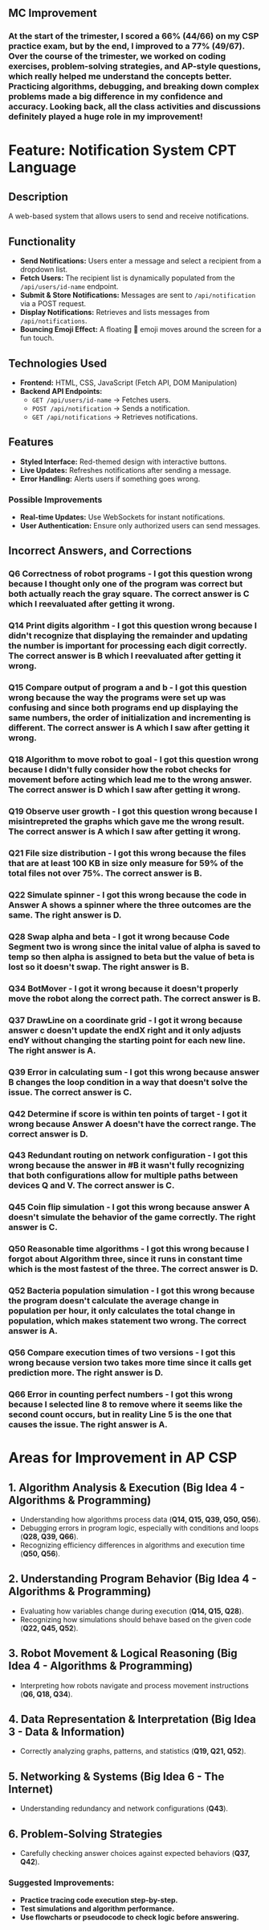 ## MC Improvement

### At the start of the trimester, I scored a 66% (44/66) on my CSP practice exam, but by the end, I improved to a 77% (49/67). Over the course of the trimester, we worked on coding exercises, problem-solving strategies, and AP-style questions, which really helped me understand the concepts better. Practicing algorithms, debugging, and breaking down complex problems made a big difference in my confidence and accuracy. Looking back, all the class activities and discussions definitely played a huge role in my improvement!

# Feature: Notification System CPT Language

## Description  
A web-based system that allows users to send and receive notifications.  

## Functionality  
- **Send Notifications:** Users enter a message and select a recipient from a dropdown list.  
- **Fetch Users:** The recipient list is dynamically populated from the `/api/users/id-name` endpoint.  
- **Submit & Store Notifications:** Messages are sent to `/api/notification` via a POST request.  
- **Display Notifications:** Retrieves and lists messages from `/api/notifications`.  
- **Bouncing Emoji Effect:** A floating 🎄 emoji moves around the screen for a fun touch.  

## Technologies Used  
- **Frontend:** HTML, CSS, JavaScript (Fetch API, DOM Manipulation)  
- **Backend API Endpoints:**  
  - `GET /api/users/id-name` → Fetches users.  
  - `POST /api/notification` → Sends a notification.  
  - `GET /api/notifications` → Retrieves notifications.  

## Features  
- **Styled Interface:** Red-themed design with interactive buttons.  
- **Live Updates:** Refreshes notifications after sending a message.  
- **Error Handling:** Alerts users if something goes wrong.  

### Possible Improvements  
- **Real-time Updates:** Use WebSockets for instant notifications.  
- **User Authentication:** Ensure only authorized users can send messages.  


## Incorrect Answers, and Corrections 

### Q6 Correctness of robot programs - I got this question wrong because I thought only one of the program was correct but both actually reach the gray square. The correct answer is C which I reevaluated after getting it wrong. 

### Q14 Print digits algorithm - I got this question wrong because I didn't recognize that displaying the remainder and updating the number is important for processing each digit correctly. The correct answer is B which I reevaluated after getting it wrong. 

### Q15 Compare output of program a and b - I got this question wrong because the way the programs were set up was confusing and since both programs end up displaying the same numbers, the order of initialization and incrementing is different. The correct answer is A which I saw after getting it wrong. 

### Q18 Algorithm to move robot to goal - I got this question wrong because I didn't fully consider how the robot checks for movement before acting which lead me to the wrong answer. The correct answer is D which I saw after getting it wrong. 

### Q19 Observe user growth - I got this question wrong because I misintrepreted the graphs which gave me the wrong result. The correct answer is A which I saw after getting it wrong. 

### Q21 File size distribution - I got this wrong because the files that are at least 100 KB in size only measure for 59% of the total files not over 75%. The correct answer is B. 

### Q22 Simulate spinner - I got this wrong because the code in Answer A shows a spinner where the three outcomes are the same. The right answer is D. 

### Q28 Swap alpha and beta - I got it wrong because Code Segment two is wrong since the inital value of alpha is saved to temp so then alpha is assigned to beta but the value of beta is lost so it doesn't swap. The right answer is B. 

### Q34 BotMover - I got it wrong because it doesn't properly move the robot along the correct path. The correct answer is B. 

### Q37 DrawLine on a coordinate grid - I got it wrong because answer c doesn't update the endX right and it only adjusts endY without changing the starting point for each new line. The right answer is A. 

### Q39 Error in calculating sum - I got this wrong because answer B changes the loop condition in a way that doesn't solve the issue. The correct answer is C. 

### Q42 Determine if score is within ten points of target - I got it wrong because Answer A doesn't have the correct range. The correct answer is D. 

### Q43 Redundant routing on network configuration - I got this wrong because the answer in #B it wasn't fully recognizing that both configurations allow for multiple paths between devices Q and V. The correct answer is C. 

### Q45 Coin flip simulation - I got this wrong because answer A doesn't simulate the behavior of the game correctly. The right answer is C. 

### Q50 Reasonable time algorithms - I got this wrong because I forgot about Algorithm three, since it runs in constant time which is the most fastest of the three. The correct answer is D. 

### Q52 Bacteria population simulation - I got this wrong because the program doesn't calculate the average change in population per hour, it only calculates the total change in population, which makes statement two wrong. The correct answer is A. 

### Q56 Compare execution times of two versions - I got this wrong because version two takes more time since it calls get prediction more. The right answer is D.

### Q66 Error in counting perfect numbers - I got this wrong because I selected line 8 to remove where it seems like the second count occurs, but in reality Line 5 is the one that causes the issue. The right answer is A. 

# Areas for Improvement in AP CSP  

## 1. Algorithm Analysis & Execution (Big Idea 4 - Algorithms & Programming)  
- Understanding how algorithms process data (**Q14, Q15, Q39, Q50, Q56**).  
- Debugging errors in program logic, especially with conditions and loops (**Q28, Q39, Q66**).  
- Recognizing efficiency differences in algorithms and execution time (**Q50, Q56**).  

## 2. Understanding Program Behavior (Big Idea 4 - Algorithms & Programming)  
- Evaluating how variables change during execution (**Q14, Q15, Q28**).  
- Recognizing how simulations should behave based on the given code (**Q22, Q45, Q52**).  

## 3. Robot Movement & Logical Reasoning (Big Idea 4 - Algorithms & Programming)  
- Interpreting how robots navigate and process movement instructions (**Q6, Q18, Q34**).  

## 4. Data Representation & Interpretation (Big Idea 3 - Data & Information)  
- Correctly analyzing graphs, patterns, and statistics (**Q19, Q21, Q52**).  

## 5. Networking & Systems (Big Idea 6 - The Internet)  
- Understanding redundancy and network configurations (**Q43**).  

## 6. Problem-Solving Strategies  
- Carefully checking answer choices against expected behaviors (**Q37, Q42**).  

### Suggested Improvements:  
- **Practice tracing code execution step-by-step.**  
- **Test simulations and algorithm performance.**  
- **Use flowcharts or pseudocode to check logic before answering.**  

